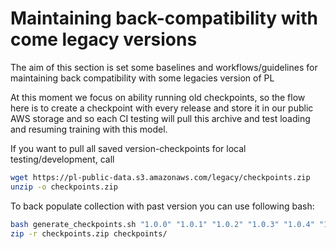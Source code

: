# Maintaining back-compatibility with come legacy versions

The aim of this section is set some baselines and workflows/guidelines for maintaining back compatibility with some legacies version of PL

At this moment we focus on ability running old checkpoints, so the flow here is to create a checkpoint with every release and store it in our public AWS storage and so each CI testing will pull this archive and test loading and resuming training with this model.

If you want to pull all saved version-checkpoints for local testing/development, call

```bash
wget https://pl-public-data.s3.amazonaws.com/legacy/checkpoints.zip
unzip -o checkpoints.zip
```

To back populate collection with past version you can use following bash:

```bash
bash generate_checkpoints.sh "1.0.0" "1.0.1" "1.0.2" "1.0.3" "1.0.4" "1.0.5" "1.0.6" "1.0.7" "1.0.8" "1.1.0" "1.1.1" "1.1.2" "1.1.3" "1.1.4" "1.1.5" "1.1.6" "1.1.7" "1.1.8" "1.2.0" "1.2.1" "1.2.2" "1.2.3" "1.2.4" "1.2.5" "1.2.6" "1.2.7" "1.2.8" "1.2.10" "1.3.0" "1.3.1" "1.3.2" "1.3.3" "1.3.4" "1.3.5" "1.3.6" "1.3.7" "1.3.8"
zip -r checkpoints.zip checkpoints/
```
